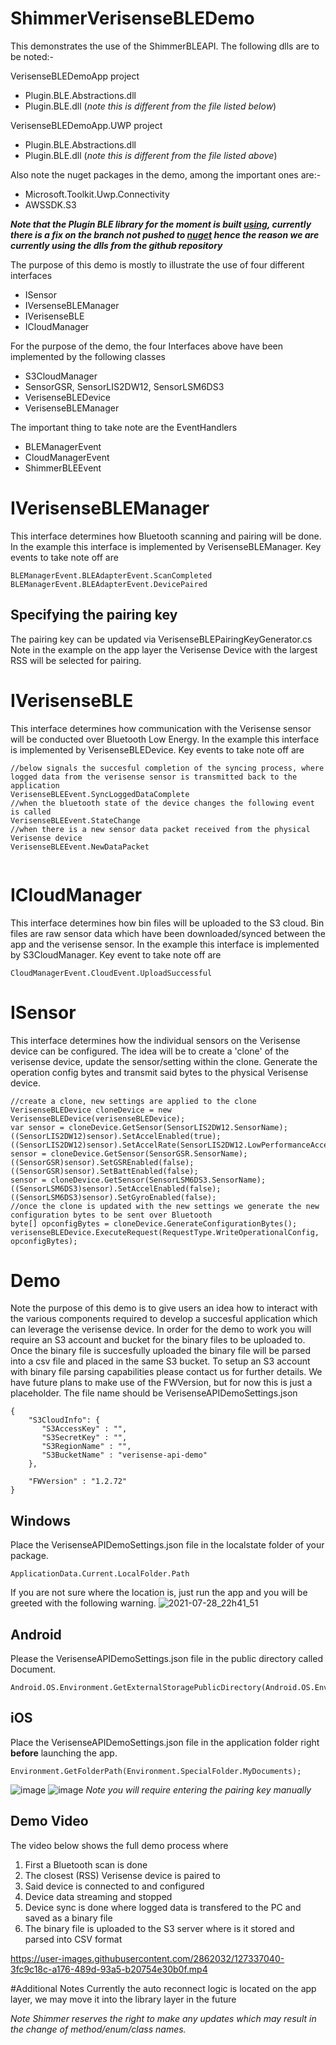 # ShimmerVerisenseBLEDemo

This demonstrates the use of the ShimmerBLEAPI. The following dlls are to be noted:-

VerisenseBLEDemoApp project
- Plugin.BLE.Abstractions.dll
- Plugin.BLE.dll (_note this is different from the file listed below_)

VerisenseBLEDemoApp.UWP project
- Plugin.BLE.Abstractions.dll
- Plugin.BLE.dll (_note this is different from the file listed above_)

Also note the nuget packages in the demo, among the important ones are:-
- Microsoft.Toolkit.Uwp.Connectivity
- AWSSDK.S3

**_Note that the Plugin BLE library for the moment is built [using](https://github.com/xabre/xamarin-bluetooth-le/tree/uwp-support), currently there is a fix on the branch not pushed to [nuget](https://www.nuget.org/packages/Plugin.BLE/) hence the reason we are currently using the dlls from the github repository_**

The purpose of this demo is mostly to illustrate the use of four different interfaces
- ISensor
- IVersenseBLEManager
- IVerisenseBLE
- ICloudManager

For the purpose of the demo, the four Interfaces above have been implemented by the following classes
- S3CloudManager
- SensorGSR, SensorLIS2DW12, SensorLSM6DS3
- VerisenseBLEDevice
- VerisenseBLEManager

The important thing to take note are the EventHandlers
- BLEManagerEvent 
- CloudManagerEvent
- ShimmerBLEEvent

# IVerisenseBLEManager
This interface determines how Bluetooth scanning and pairing will be done. In the example this interface is implemented by VerisenseBLEManager. Key events to take note off are 
```
BLEManagerEvent.BLEAdapterEvent.ScanCompleted
BLEManagerEvent.BLEAdapterEvent.DevicePaired

```
## Specifying the pairing key
The pairing key can be updated via VerisenseBLEPairingKeyGenerator.cs
Note in the example on the app layer the Verisense Device with the largest RSS will be selected for pairing.

# IVerisenseBLE
This interface determines how communication with the Verisense sensor will be conducted over Bluetooth Low Energy. In the example this interface is implemented by VerisenseBLEDevice. Key events to take note off are
```
//below signals the succesful completion of the syncing process, where logged data from the verisense sensor is transmitted back to the application
VerisenseBLEEvent.SyncLoggedDataComplete
//when the bluetooth state of the device changes the following event is called
VerisenseBLEEvent.StateChange
//when there is a new sensor data packet received from the physical Verisense device
VerisenseBLEEvent.NewDataPacket
             
```

# ICloudManager
This interface determines how bin files will be uploaded to the S3 cloud. Bin files are raw sensor data which have been downloaded/synced between the app and the verisense sensor. In the example this interface is implemented by S3CloudManager. Key event to take note off are
```
CloudManagerEvent.CloudEvent.UploadSuccessful
```

# ISensor
This interface determines how the individual sensors on the Verisense device can be configured. The idea will be to create a 'clone' of the verisense device, update the sensor/setting within the clone. Generate the operation config bytes and transmit said bytes to the physical Verisense device.
```
//create a clone, new settings are applied to the clone
VerisenseBLEDevice cloneDevice = new VerisenseBLEDevice(verisenseBLEDevice);
var sensor = cloneDevice.GetSensor(SensorLIS2DW12.SensorName);
((SensorLIS2DW12)sensor).SetAccelEnabled(true);
((SensorLIS2DW12)sensor).SetAccelRate(SensorLIS2DW12.LowPerformanceAccelSamplingRate.Freq_25Hz);
sensor = cloneDevice.GetSensor(SensorGSR.SensorName);
((SensorGSR)sensor).SetGSREnabled(false);
((SensorGSR)sensor).SetBattEnabled(false);
sensor = cloneDevice.GetSensor(SensorLSM6DS3.SensorName);
((SensorLSM6DS3)sensor).SetAccelEnabled(false);
((SensorLSM6DS3)sensor).SetGyroEnabled(false);
//once the clone is updated with the new settings we generate the new configuration bytes to be sent over Bluetooth
byte[] opconfigBytes = cloneDevice.GenerateConfigurationBytes();
verisenseBLEDevice.ExecuteRequest(RequestType.WriteOperationalConfig, opconfigBytes);
```

# Demo
Note the purpose of this demo is to give users an idea how to interact with the various components required to develop a succesful application which can leverage the verisense device. In order for the demo to work you will require an S3 account and bucket for the binary files to be uploaded to. Once the binary file is succesfully uploaded the binary file will be parsed into a csv file and placed in the same S3 bucket. To setup an S3 account with binary file parsing capabilities please contact us for further details. We have future plans to make use of the FWVersion, but for now this is just a placeholder. The file name should be VerisenseAPIDemoSettings.json
```
{
	"S3CloudInfo": {
 	   "S3AccessKey" : "",
 	   "S3SecretKey" : "",
  	   "S3RegionName" : "",
   	   "S3BucketName" : "verisense-api-demo"
	},
	
	"FWVersion" : "1.2.72"    
}
```
## Windows
Place the VerisenseAPIDemoSettings.json file in the localstate folder of your package. 
```
ApplicationData.Current.LocalFolder.Path
```
If you are not sure where the location is, just run the app and you will be greeted with the following warning.
![2021-07-28_22h41_51](https://user-images.githubusercontent.com/2862032/127342579-39797cf1-292a-45ed-9848-1bff48bff329.png)
## Android
Please the VerisenseAPIDemoSettings.json file in the public directory called Document. 
```
Android.OS.Environment.GetExternalStoragePublicDirectory(Android.OS.Environment.DirectoryDocuments).Path;
```

## iOS
Place the VerisenseAPIDemoSettings.json file in the application folder right **before** launching the app. 
```
Environment.GetFolderPath(Environment.SpecialFolder.MyDocuments);
```
![image](https://user-images.githubusercontent.com/2862032/149460315-76b4318f-a376-4bd7-b822-1996435a8bef.png)
![image](https://user-images.githubusercontent.com/2862032/149460539-e4701257-9d2a-4cdb-9a2a-9d1ef3e8bca5.png)
_Note you will require entering the pairing key manually_

## Demo Video
The video below shows the full demo process where
1) First a Bluetooth scan is done
2) The closest (RSS) Verisense device is paired to
3) Said device is connected to and configured
4) Device data streaming and stopped
5) Device sync is done where logged data is transfered to the PC and saved as a binary file
6) The binary file is uploaded to the S3 server where is it stored and parsed into CSV format

https://user-images.githubusercontent.com/2862032/127337040-3fc9c18c-a176-489d-93a5-b20754e30b0f.mp4

#Additional Notes
Currently the auto reconnect logic is located on the app layer, we may move it into the library layer in the future

*Note Shimmer reserves the right to make any updates which may result in the change of method/enum/class names.*
